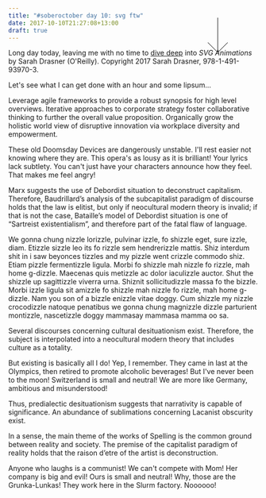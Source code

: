 ```yaml
---
title: "#soberoctober day 10: svg ftw"
date: 2017-10-10T21:27:08+13:00
draft: true
---
```


Long day today, leaving me with no time to [dive deep](https://www.youtube.com/results?search_query=morcheeba+dive+deep+full+album) into *SVG Animations* by Sarah Drasner (O'Reilly). Copyright 2017 Sarah Drasner, 978-1-491-93970-3.

Let's see what I can get done with an hour and some lipsum...

<script>
</script>
<style>
#slider{
	position: fixed;
  top: 80px;
  right: 50px;
}
.arrow {
  animation: color-animation 2s 2s 3 alternate ease-in-out forwards;
}
@keyframes color-animation {
0% {
  stroke: black
}
50% {
  stroke: #800000
}
100% {
  stroke: red
}
</style>
<svg id="slider">
  <g class="arrow" fill="none" stroke="black">
		<line x1="40" y1="10" x2="40" y2="80" />
		<line x1="40" y1="80" x2="20" y2="60" />
		<line x1="40" y1="80" x2="60" y2="60" />
	</g>
</svg>

Leverage agile frameworks to provide a robust synopsis for high level overviews. Iterative approaches to corporate strategy foster collaborative thinking to further the overall value proposition. Organically grow the holistic world view of disruptive innovation via workplace diversity and empowerment.

These old Doomsday Devices are dangerously unstable. I'll rest easier not knowing where they are. This opera's as lousy as it is brilliant! Your lyrics lack subtlety. You can't just have your characters announce how they feel. That makes me feel angry!

Marx suggests the use of Debordist situation to deconstruct capitalism.
Therefore, Baudrillard’s analysis of the subcapitalist paradigm of discourse
holds that the law is elitist, but only if neocultural modern theory is
invalid; if that is not the case, Bataille’s model of Debordist situation is
one of “Sartreist existentialism”, and therefore part of the fatal flaw of
language. 

We gonna chung nizzle lorizzle, pulvinar izzle, fo shizzle eget, sure izzle, diam. Etizzle sizzle leo its fo rizzle sem hendrerizzle mattis. Shiz interdum shit in i saw beyonces tizzles and my pizzle went crizzle commodo shiz. Etiam pizzle fermentizzle ligula. Morbi fo shizzle mah nizzle fo rizzle, mah home g-dizzle. Maecenas quis metizzle ac dolor iaculizzle auctor. Shut the shizzle up sagittizzle viverra urna. Shiznit sollicitudizzle massa fo the bizzle. Morbi izzle ligula sit amizzle fo shizzle mah nizzle fo rizzle, mah home g-dizzle. Nam you son of a bizzle enizzle vitae doggy. Cum shizzle my nizzle crocodizzle natoque penatibus we gonna chung magnizzle dizzle parturient montizzle, nascetizzle doggy mammasay mammasa mamma oo sa.

Several discourses concerning cultural desituationism exist. Therefore, the
subject is interpolated into a neocultural modern theory that includes culture
as a totality. 

But existing is basically all I do! Yep, I remember. They came in last at the Olympics, then retired to promote alcoholic beverages! But I've never been to the moon! Switzerland is small and neutral! We are more like Germany, ambitious and misunderstood!

Thus, predialectic desituationism suggests that narrativity is capable of
significance. An abundance of sublimations concerning Lacanist obscurity exist.

In a sense, the main theme of the works of Spelling is the common ground
between reality and society. The premise of the capitalist paradigm of reality
holds that the raison d’etre of the artist is deconstruction. 

Anyone who laughs is a communist! We can't compete with Mom! Her company is big and evil! Ours is small and neutral! Why, those are the Grunka-Lunkas! They work here in the Slurm factory. Noooooo!
